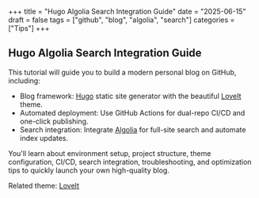 +++
title = "Hugo Algolia Search Integration Guide"
date = "2025-06-15"
draft = false
tags = ["github", "blog", "algolia", "search"]
categories = ["Tips"]
+++

## Hugo Algolia Search Integration Guide

This tutorial will guide you to build a modern personal blog on GitHub, including:

- Blog framework: [Hugo](https://gohugo.io/) static site generator with the beautiful [LoveIt](https://hugoloveit.com/) theme.
- Automated deployment: Use GitHub Actions for dual-repo CI/CD and one-click publishing.
- Search integration: Integrate [Algolia](https://www.algolia.com/) for full-site search and automate index updates.

You'll learn about environment setup, project structure, theme configuration, CI/CD, search integration, troubleshooting, and optimization tips to quickly launch your own high-quality blog.

Related theme: [LoveIt](https://hugoloveit.com/)

<!-- Add your English content here -->
